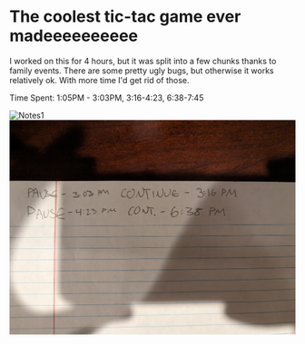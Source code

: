 # The coolest tic-tac game ever madeeeeeeeeee
I worked on this for 4 hours, but it was split into a few chunks thanks to family events.
There are some pretty ugly bugs, but otherwise it works relatively ok. With more time I'd get rid of those.

Time Spent: 1:05PM - 3:03PM, 3:16-4:23, 6:38-7:45

![Notes1](/images/Notes1.jpg)
![Notes2](/images/Notes2.jpg)